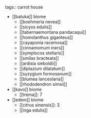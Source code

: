 tags:: carrot house

- [[batuka]] biome
	- [[boehmeria nevea]]
	- [[sicyos edulis]]
	- [[tabernaemontana pandacaqui]]
	- [[homolanthus giganteus]]
	- [[cayaponia racemosa]]
	- [[cinnamomum iners]]
	- [[symplocos stellaris]]
	- [[smilax bracteata]]
	- [[ardisia sieboldii]]
	- [[diplazium dilatatum]]
	- [[syzygium formosanum]]
	- [[blumea lanceolaria]]
	- [[rhododendron simsii]]
- [[kavo]] biome
	- [[trema]]: 7
- [[edem]] biome
	- [[citrus sinensis]]: 3
	- [[inga edulis]]